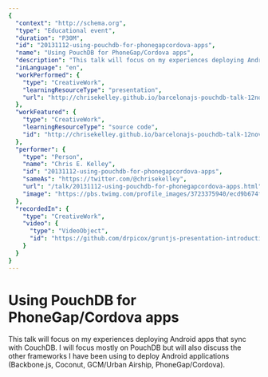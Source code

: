 ```yaml
---
{
  "context": "http://schema.org",
  "type": "Educational event",
  "duration": "P30M",
  "id": "20131112-using-pouchdb-for-phonegapcordova-apps",
  "name": "Using PouchDB for PhoneGap/Cordova apps",
  "description": "This talk will focus on my experiences deploying Android apps that sync with CouchDB. I will focus mostly on PouchDB but will also discuss the other frameworks I have been using to deploy Android applications (Backbone.js, Coconut, GCM/Urban Airship, PhoneGap/Cordova).",
  "inLanguage": "en",
  "workPerformed": {
    "type": "CreativeWork",
    "learningResourceType": "presentation",
    "url": "http://chrisekelley.github.io/barcelonajs-pouchdb-talk-12nov2013/"
  },
  "workFeatured": {
    "type": "CreativeWork",
    "learningResourceType": "source code",
    "id": "http://chrisekelley.github.io/barcelonajs-pouchdb-talk-12nov2013/"
  },
  "performer": {
    "type": "Person",
    "name": "Chris E. Kelley",
    "id": "20131112-using-pouchdb-for-phonegapcordova-apps",
    "sameAs": "https://twitter.com/@chrisekelley",
    "url": "/talk/20131112-using-pouchdb-for-phonegapcordova-apps.html",
    "image": "https://pbs.twimg.com/profile_images/3723375940/ecd9b674f9922a2a4a08263c527362e4.jpeg"
  },
  "recordedIn": {
    "type": "CreativeWork",
    "video": {
      "type": "VideoObject",
      "id": "https://github.com/drpicox/gruntjs-presentation-introduction"
    }
  }
}
---
```

# Using PouchDB for PhoneGap/Cordova apps

This talk will focus on my experiences deploying Android apps that sync with CouchDB. I will focus mostly on PouchDB but will also discuss the other frameworks I have been using to deploy Android applications (Backbone.js, Coconut, GCM/Urban Airship, PhoneGap/Cordova).